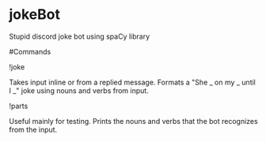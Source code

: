 # jokeBot
Stupid discord joke bot using spaCy library

#Commands

!joke

Takes input inline or from a replied message. Formats a "She _ on my _ until I _" joke using nouns and verbs from input.

!parts

Useful mainly for testing. Prints the nouns and verbs that the bot recognizes from the input.
